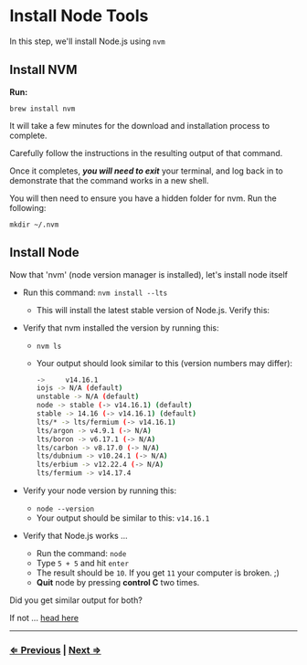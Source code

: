 # Install Node Tools

In this step, we'll install Node.js using `nvm`

## Install NVM

**Run:**

`brew install nvm`

It will take a few minutes for the download and installation process to complete.

Carefully follow the instructions in the resulting output of that command.

Once it completes, ***you will need to exit*** your terminal, and log back in to demonstrate that the command works in a new shell.

You will then need to ensure you have a hidden folder for nvm.  Run the following:

`mkdir ~/.nvm`

## Install Node

Now that 'nvm' (node version manager is installed), let's install node itself

- Run this command: `nvm install --lts`
  - This will install the latest stable version of Node.js. Verify this:
- Verify that nvm installed the version by running this:
  - `nvm ls`
  - Your output should look similar to this (version numbers may differ):

    ```bash
    ->     v14.16.1
    iojs -> N/A (default)
    unstable -> N/A (default)
    node -> stable (-> v14.16.1) (default)
    stable -> 14.16 (-> v14.16.1) (default)
    lts/* -> lts/fermium (-> v14.16.1)
    lts/argon -> v4.9.1 (-> N/A)
    lts/boron -> v6.17.1 (-> N/A)
    lts/carbon -> v8.17.0 (-> N/A)
    lts/dubnium -> v10.24.1 (-> N/A)
    lts/erbium -> v12.22.4 (-> N/A)
    lts/fermium -> v14.17.4
    ```

- Verify your node version by running this:
  - `node --version`
  - Your output should be similar to this:
    `v14.16.1`

- Verify that Node.js works ...
  - Run the command: `node`
  - Type `5 + 5` and hit `enter`
  - The result should be `10`.  If you get `11` your computer is broken. ;)
  - **Quit** node by pressing **control C** two times.

Did you get similar output for both?

If not ... [head here](../error/error.md)

---

### [⇐ Previous](./9-ohmyzsh.md) | [Next ⇒](./11-verify.md)
